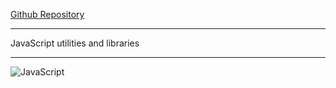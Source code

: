 [Github Repository](https://github.com/RussellAbraham/javascript/)

---

JavaScript utilities and libraries

---

![JavaScript](https://s3-us-west-2.amazonaws.com/s.cdpn.io/1674766/javascript.png)
